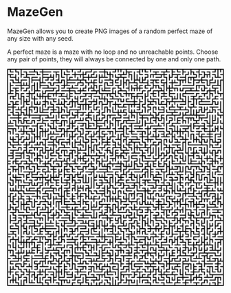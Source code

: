 # MazeGen

MazeGen allows you to create PNG images of a random perfect maze of any size with any seed.

A perfect maze is a maze with no loop and no unreachable points. Choose any pair of points, they will always be
connected by one and only one path.

![Maze](/images/maze.png?raw=true)

